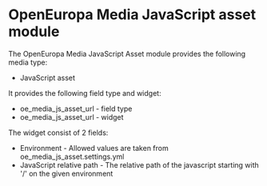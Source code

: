 # OpenEuropa Media JavaScript asset module

The OpenEuropa Media JavaScript Asset module provides the following media type:

* JavaScript asset

It provides the following field type and widget:

* oe_media_js_asset_url - field type
* oe_media_js_asset_url - widget

The widget consist of 2 fields:

* Environment - Allowed values are taken from oe_media_js_asset.settings.yml
* JavaScript relative path - The relative path of the javascript starting with '/' on the given environment

